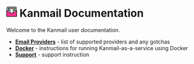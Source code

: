 <h1>
    <img src="./static/icon-pink.png" width="28px" />
    Kanmail Documentation
</h1>

Welcome to the Kanmail user documentation.

+ [**Email Providers**](./providers.md) - list of supported providers and any gotchas
+ [**Docker**](./docker.md) - instructions for running Kanmail-as-a-service using Docker
+ [**Support**](./support.md) - support instruction
